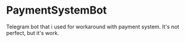 # PaymentSystemBot
Telegram bot that i used for workaround with payment system. It's not perfect, but it's work.
